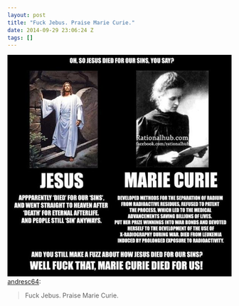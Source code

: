 ```yaml
---
layout: post
title: "Fuck Jebus. Praise Marie Curie."
date: 2014-09-29 23:06:24 Z
tags: []
---
```

![](/media/2014/09/98759589029.jpg)
[andresc64](http://andresc64.tumblr.com/post/98707213590/fuck-jebus-praise-marie-curie):

> Fuck Jebus. Praise Marie Curie.
